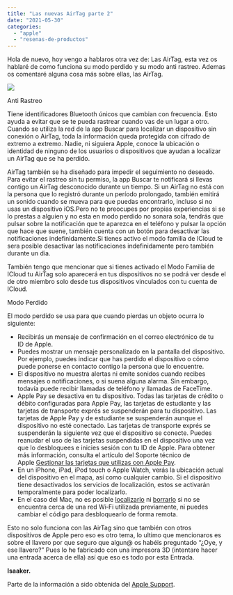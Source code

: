```yaml
---
title: "Las nuevas AirTag parte 2"
date: "2021-05-30"
categories: 
  - "apple"
  - "resenas-de-productos"
---
```


Hola de nuevo, hoy vengo a hablaros otra vez de: Las AirTag, esta vez os hablaré de como funciona su modo perdido y su modo anti rastreo. Ademas os comentaré alguna cosa más sobre ellas, las AirTag.

![](images/6AB09B46-9B7A-4EB8-A83F-FC7F3700C437-612x1024.jpeg)

Anti Rastreo

Tiene identificadores Bluetooth únicos que cambian con frecuencia. Esto ayuda a evitar que se te pueda rastrear cuando vas de un lugar a otro. Cuando se utiliza la red de la app Buscar para localizar un dispositivo sin conexión o AirTag, toda la información queda protegida con cifrado de extremo a extremo. Nadie, ni siguiera Apple, conoce la ubicación o identidad de ninguno de los usuarios o dispositivos que ayudan a localizar un AirTag que se ha perdido.

AirTag también se ha diseñado para impedir el seguimiento no deseado. Para evitar el rastreo sin tu permiso, la app Buscar te notificará si llevas contigo un AirTag desconocido durante un tiempo. Si un AirTag no está con la persona que lo registró durante un período prolongado, también emitirá un sonido cuando se mueva para que puedas encontrarlo, incluso si no usas un dispositivo iOS.Pero no te preocupes por propias experiencias si se lo prestas a alguien y no esta en modo perdido no sonara sola, tendrás que pulsar sobre la notificación que te aparezca en el teléfono y pulsar la opción que hace que suene, también cuenta con un botón para desactivar las notificaciones indefinidamente.Si tienes activo el modo familia de ICloud te sera posible desactivar las notificaciones indefinidamente pero también durante un dia.

También tengo que mencionar que si tienes activado el Modo Familia de ICloud tu AirTag solo aparecerá en tus dispositivos no se podrá ver desde el de otro miembro solo desde tus dispositivos vinculados con tu cuenta de ICloud.

Modo Perdido

El modo perdido se usa para que cuando pierdas un objeto ocurra lo siguiente:

- Recibirás un mensaje de confirmación en el correo electrónico de tu ID de Apple.
- Puedes mostrar un mensaje personalizado en la pantalla del dispositivo. Por ejemplo, puedes indicar que has perdido el dispositivo o cómo puede ponerse en contacto contigo la persona que lo encuentre.
- El dispositivo no muestra alertas ni emite sonidos cuando recibes mensajes o notificaciones, o si suena alguna alarma. Sin embargo, todavía puede recibir llamadas de teléfono y llamadas de FaceTime.
- Apple Pay se desactiva en tu dispositivo. Todas las tarjetas de crédito o débito configuradas para Apple Pay, las tarjetas de estudiante y las tarjetas de transporte exprés se suspenderán para tu dispositivo. Las tarjetas de Apple Pay y de estudiante se suspenderán aunque el dispositivo no esté conectado. Las tarjetas de transporte exprés se suspenderán la siguiente vez que el dispositivo se conecte. Puedes reanudar el uso de las tarjetas suspendidas en el dispositivo una vez que lo desbloquees e inicies sesión con tu ID de Apple. Para obtener más información, consulta el artículo del Soporte técnico de Apple [Gestionar las tarjetas que utilizas con Apple Pay](https://support.apple.com/es-es/HT205583).
- En un iPhone, iPad, iPod touch o Apple Watch, verás la ubicación actual del dispositivo en el mapa, así como cualquier cambio. Si el dispositivo tiene desactivados los servicios de localización, estos se activarán temporalmente para poder localizarlo.
- En el caso del Mac, no es posible [localizarlo](https://support.apple.com/es-es/guide/icloud/mmfc0f2442/1.0/icloud/1.0) ni [borrarlo](https://support.apple.com/es-es/guide/icloud/mmfc0ef36f/1.0/icloud/1.0) si no se encuentra cerca de una red Wi‑Fi utilizada previamente, ni puedes cambiar el código para desbloquearlo de forma remota.

Esto no solo funciona con las AirTag sino que también con otros dispositivos de Apple pero eso es otro tema, lo ultimo que mencionaros es sobre el llavero por que seguro que algun@ os habéis preguntado “¿Oye, y ese llavero?” Pues lo he fabricado con una impresora 3D (intentare hacer una entrada acerca de ella) así que eso es todo por esta Entrada.

**Isaaker.**

Parte de la información a sido obtenida del [Apple Support](https://support.apple.com/es-es).
